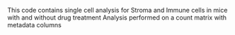 This code contains single cell analysis for Stroma and Immune cells in mice with and without drug treatment
Analysis performed on a count matrix with metadata columns
